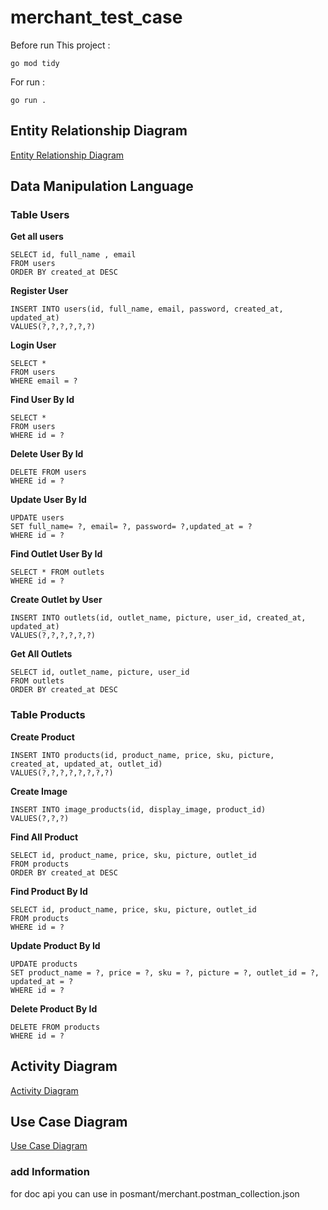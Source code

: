 # merchant_test_case

Before run This project : 

```
go mod tidy
```

For run :
```
go run . 
```
## Entity Relationship Diagram
[Entity Relationship Diagram](https://drive.google.com/file/d/11jhS05t-C-Xa7a81fDyFiR3vZbSzsmzU/view?usp=sharing 'ERD')


## Data Manipulation Language 
### Table Users

**Get all users**

   ```
SELECT id, full_name , email
FROM users
ORDER BY created_at DESC
   ```

**Register User**

   ```
INSERT INTO users(id, full_name, email, password, created_at, updated_at)
VALUES(?,?,?,?,?,?)
   ```

**Login User**

   ```
SELECT * 
FROM users 
WHERE email = ?
   ```

**Find User By Id**

   ```
SELECT * 
FROM users 
WHERE id = ?
   ```

**Delete User By Id**

   ```
DELETE FROM users 
WHERE id = ?
   ```

**Update User By Id**

   ```
UPDATE users 
SET full_name= ?, email= ?, password= ?,updated_at = ?
WHERE id = ?
   ```

**Find Outlet User By Id**

   ```
SELECT * FROM outlets 
WHERE id = ?
   ```

**Create Outlet by User**

   ```
INSERT INTO outlets(id, outlet_name, picture, user_id, created_at, updated_at)
VALUES(?,?,?,?,?,?)
   ```

**Get All Outlets**

   ```
SELECT id, outlet_name, picture, user_id
FROM outlets
ORDER BY created_at DESC
   ```



### Table Products

**Create Product**

   ```
INSERT INTO products(id, product_name, price, sku, picture, created_at, updated_at, outlet_id)
VALUES(?,?,?,?,?,?,?,?)
   ```

**Create Image**

   ```
INSERT INTO image_products(id, display_image, product_id)
VALUES(?,?,?)
   ```

**Find All Product**

   ```
SELECT id, product_name, price, sku, picture, outlet_id
FROM products
ORDER BY created_at DESC
   ```

**Find Product By Id**

   ```
SELECT id, product_name, price, sku, picture, outlet_id 
FROM products 
WHERE id = ?
   ```

**Update Product By Id**

   ```
UPDATE products 
SET product_name = ?, price = ?, sku = ?, picture = ?, outlet_id = ?, updated_at = ?
WHERE id = ?
   ```

**Delete Product By Id**

   ```
DELETE FROM products 
WHERE id = ?
   ```

## Activity Diagram 
[Activity Diagram](https://drive.google.com/file/d/1cJUsI76H3o-fRoO15ilZcqjETlvPMy8q/view?usp=sharing 'Activiy Digram')


## Use Case Diagram 
[Use Case Diagram](https://drive.google.com/file/d/1H2KkTsbghGbGN0DAIr3CGQTeAHbG0sFE/view?usp=sharing 'Use Case')

### add Information
for doc api you can use in posmant/merchant.postman_collection.json